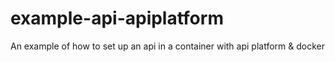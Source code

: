 # example-api-apiplatform
An example of how to set up an api in a container with api platform &amp; docker
